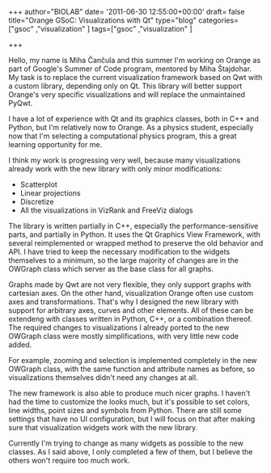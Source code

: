 +++
author="BIOLAB"
date= '2011-06-30 12:55:00+00:00'
draft= false
title="Orange GSoC: Visualizations with Qt"
type="blog"
categories=["gsoc" ,"visualization" ]
tags=["gsoc" ,"visualization" ]

+++

Hello, my name is Miha Čančula and this summer I'm working on Orange as part of Google's Summer of Code program, mentored by Miha Štajdohar. My task is to replace the current visualization framework based on Qwt with a custom library, depending only on Qt. This library will better support Orange's very specific visualizations and will replace the unmaintained PyQwt. 

I have a lot of experience with Qt and its graphics classes, both in C++ and Python, but I'm relatively now to Orange. As a physics student, especially now that I'm selecting a computational physics program, this a great learning opportunity for me. 

I think my work is progressing very well, because many visualizations already work with the new library with only minor modifications:  

* Scatterplot  
* Linear projections  
* Discretize  
* All the visualizations in VizRank and FreeViz dialogs

The library is written partially in C++, especially the performance-sensitive parts, and partially in Python. It uses the Qt Graphics View Framework, with several reimplemented or wrapped method to preserve the old behavior and API. I have tried to keep the necessary modification to the widgets themselves to a minimum, so the large majority of changes are in the OWGraph class which server as the base class for all graphs. 

Graphs made by Qwt are not very flexible, they only support graphs with cartesian axes. On the other hand, visualization Orange often use custom axes and transformations. That's why I designed the new library with support for arbitrary axes, curves and other elements. All of these can be extendeng with classes written in Python, C++, or a combination thereof. The required changes to visualizations I already ported to the new OWGraph class were mostly simplifications, with very little new code added. 

For example, zooming and selection is implemented completely in the new OWGraph class, with the same function and attribute names as before, so visualizations themselves didn't need any changes at all. 

The new framework is also able to produce much nicer graphs. I haven't had the time to customize the looks much, but it's possible to set colors, line widths, point sizes and symbols from Python. There are still some settings that have no UI configuration, but I will focus on that after making sure that visualization widgets work with the new library.

Currently I'm trying to change as many widgets as possible to the new classes. As I said above, I only completed a few of them, but I believe the others won't require too much work.   
